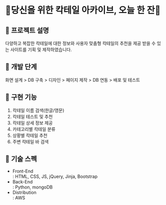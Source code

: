 # 🍹당신을 위한 칵테일 아카이브, 오늘 한 잔🍹

## 🔸 프로젝트 설명
다양하고 복잡한 칵테일에 대한 정보와 사용자 맞춤형 칵테일의 추천을 제공 받을 수 있는 사이트를 기획 및 제작하였습니다.

## 🔸 개발 단계
화면 설계 > DB 구축 > 디자인 > 페이지 제작 > DB 연동 > 배포 및 테스트

## 🔸 구현 기능
1. 칵테일 이름 검색(한글/영문)
2. 칵테일 테스트 및 추천
3. 칵테일 상세 정보 제공
4. 카테고리별 칵테일 분류
5. 상황별 칵테일 추천
6. 주변 칵테일 바 검색

## 🔸 기술 스펙
* Front-End<br>
: HTML, CSS, JS, jQuery, Jinja, Bootstrap<br>
* Back-End<br>
: Python, mongoDB<br>
* Distribution<br>
: AWS
